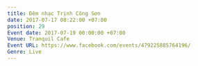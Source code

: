 ```yaml
---
title: Đêm nhạc Trịnh Công Sơn
date: 2017-07-17 08:22:00 +07:00
position: 29
Event date: 2017-07-19 00:00:00 +07:00
Venue: Tranquil Cafe
Event URL: https://www.facebook.com/events/479225885764196/
Genre: Live
---
```


